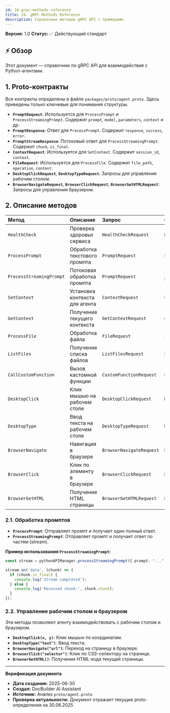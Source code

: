 ```yaml
---
id: 24-grpc-methods-reference
title: 24. gRPC Methods Reference
description: Справочник методов gRPC API с примерами.
---
```


**Версия:** 1.0 **Статус:** ✅ Действующий стандарт

## ⚡ Обзор

Этот документ — справочник по gRPC API для взаимодействия с Python-агентами.

## 1. Proto-контракты

Все контракты определены в файле `packages/proto/agent.proto`. Здесь приведены только ключевые для понимания структуры.

- **`PromptRequest`**: Используется для `ProcessPrompt` и `ProcessStreamingPrompt`. Содержит `prompt`, `model`, `parameters`, `context` и др.
- **`PromptResponse`**: Ответ для `ProcessPrompt`. Содержит `response`, `success`, `error`.
- **`PromptStreamResponse`**: Потоковый ответ для `ProcessStreamingPrompt`. Содержит `chunk`, `is_final`.
- **`ContextRequest`**: Используется для `SetContext`. Содержит `session_id`, `context`.
- **`FileRequest`**: Используется для `ProcessFile`. Содержит `file_path`, `operation`, `content`.
- **`DesktopClickRequest`**, **`DesktopTypeRequest`**: Запросы для управления рабочим столом.
- **`BrowserNavigateRequest`**, **`BrowserClickRequest`**, **`BrowserGetHTMLRequest`**: Запросы для управления браузером.

## 2. Описание методов

| Метод | Описание | Запрос | Ответ |
| :--- | :--- | :--- | :--- |
| `HealthCheck` | Проверка здоровья сервиса | `HealthCheckRequest` | `HealthCheckResponse` |
| `ProcessPrompt` | Обработка текстового промпта | `PromptRequest` | `PromptResponse` |
| `ProcessStreamingPrompt` | Потоковая обработка промпта | `PromptRequest` | `stream PromptStreamResponse` |
| `SetContext` | Установка контекста для агента | `ContextRequest` | `ContextResponse` |
| `GetContext` | Получение текущего контекста | `GetContextRequest` | `ContextResponse` |
| `ProcessFile` | Обработка файла | `FileRequest` | `FileResponse` |
| `ListFiles` | Получение списка файлов | `ListFilesRequest` | `ListFilesResponse` |
| `CallCustomFunction` | Вызов кастомной функции | `CustomFunctionRequest` | `CustomFunctionResponse` |
| `DesktopClick` | Клик мышью на рабочем столе | `DesktopClickRequest` | `DesktopClickResponse` |
| `DesktopType` | Ввод текста на рабочем столе | `DesktopTypeRequest` | `DesktopTypeResponse` |
| `BrowserNavigate` | Навигация в браузере | `BrowserNavigateRequest` | `BrowserNavigateResponse` |
| `BrowserClick` | Клик по элементу в браузере | `BrowserClickRequest` | `BrowserClickResponse` |
| `BrowserGetHTML` | Получение HTML страницы | `BrowserGetHTMLRequest` | `BrowserGetHTMLResponse` |

### 2.1. Обработка промптов

- **`ProcessPrompt`**: Отправляет промпт и получает один полный ответ.
- **`ProcessStreamingPrompt`**: Отправляет промпт и получает ответ по частям (stream).

**Пример использования `ProcessStreamingPrompt`:**

```typescript
const stream = pythonAPIManager.processStreamingPrompt({ prompt: "..." });

stream.on('data', (chunk) => {
  if (chunk.is_final) {
    console.log('Stream completed');
  } else {
    console.log('Received chunk:', chunk.chunk);
  }
});
```

### 2.2. Управление рабочим столом и браузером

Эти методы позволяют агенту взаимодействовать с рабочим столом и браузером.

- **`DesktopClick(x, y)`**: Клик мышью по координатам.
- **`DesktopType("text")`**: Ввод текста.
- **`BrowserNavigate("url")`**: Переход на страницу в браузере.
- **`BrowserClick("selector")`**: Клик по CSS-селектору на странице.
- **`BrowserGetHTML()`**: Получение HTML-кода текущей страницы.

---

**Верификация документа**

- **Дата создания:** 2025-06-30
- **Создал:** DocBuilder AI Assistant
- **Источник:** Анализ `proto/agent.proto`
- **Проверка актуальности:** Документ отражает текущие proto-определения на 30.06.2025

